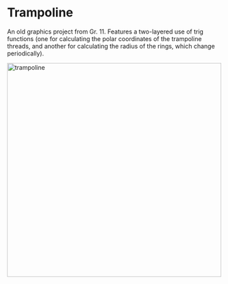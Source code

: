 # Trampoline
An old graphics project from Gr. 11. Features a two-layered use of trig functions (one for calculating the polar coordinates of the trampoline threads, and another for calculating the radius of the rings, which change periodically). 

<img src="trampoline_hd.gif" alt="trampoline" width=500 height=500>
